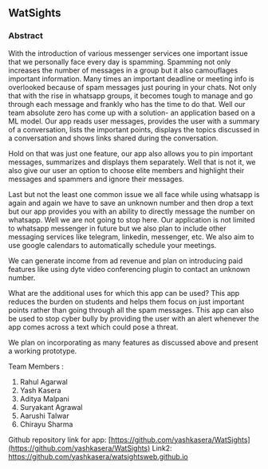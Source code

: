 ## WatSights

### Abstract

With the introduction of various messenger services one important issue that we personally face every day is spamming. Spamming not only increases the number of messages in a group but it also camouflages important information. Many times an important deadline or meeting info is overlooked because of spam messages just pouring in your chats. Not only that with the rise in whatsapp groups, it becomes tough to manage and go through each message and frankly who has the time to do that. Well our team absolute zero has come up with a solution- an application based on a ML model. Our app reads user messages, provides the user with a summary of a conversation, lists the important points, displays the topics discussed in a conversation and shows links shared during the conversation. 

Hold on that was just one feature, our app also allows you to pin important messages, summarizes and displays them separately. Well that is not it, we also give our user an option to choose elite members and highlight their messages and spammers and ignore their messages.  

Last but not the least one common issue we all face while using whatsapp is again and again we have to save an unknown number and then drop a text but our app provides you with an ability to directly message the number on whatsapp.
Well we are not going to stop here. Our application is not limited to whatsapp messenger in future but we also plan to include other messaging services like telegram, linkedin, messenger, etc. We also aim to use google calendars to automatically schedule your meetings.

We can generate income from ad revenue and plan on introducing paid features like using dyte video conferencing plugin to contact an unknown number. 

What are the additional uses for which this app can be used?
This app reduces the burden on students and helps them focus on just important points rather than going through all the spam messages.
This app can also be used to stop cyber bully by providing the user with an alert whenever the app comes across a text which could pose a threat.

We plan on incorporating as many features as discussed above and present a working prototype. 

Team Members :
1. Rahul Agarwal
1. Yash Kasera
1. Aditya Malpani
1. Suryakant Agrawal
1. Aarushi Talwar
1. Chirayu Sharma


Github repository link for app:
[https://github.com/yashkasera/WatSights](https://github.com/yashkasera/WatSights)
Link2: https://github.com/yashkasera/watsightsweb.github.io




